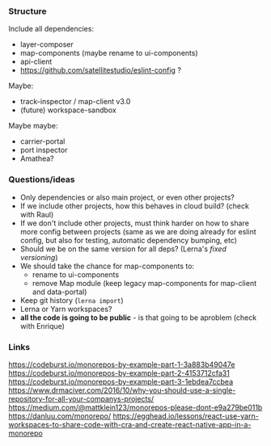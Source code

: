 ### Structure

Include all dependencies:
- layer-composer
- map-components (maybe rename to ui-components)
- api-client
- https://github.com/satellitestudio/eslint-config ?

Maybe:
- track-inspector / map-client v3.0
- (future) workspace-sandbox

Maybe maybe:
- carrier-portal
- port inspector
- Amathea?


### Questions/ideas

- Only dependencies or also main project, or even other projects?
- If we include other projects, how this behaves in cloud build? (check with Raul)
- If we don't include other projects, must think harder on how to share more config between projects (same as we are doing already for eslint config, but also for testing, automatic dependency bumping, etc)
- Should we be on the same version for all deps? (Lerna's _fixed versioning_)
- We should take the chance for map-components to:
  - rename to ui-components
  - remove Map module (keep legacy map-components for map-client and data-portal) 
- Keep git history (`lerna import`)
- Lerna or Yarn workspaces?
- **all the code is going to be public** - is that going to be aproblem (check with Enrique)


### Links

https://codeburst.io/monorepos-by-example-part-1-3a883b49047e
https://codeburst.io/monorepos-by-example-part-2-4153712cfa31
https://codeburst.io/monorepos-by-example-part-3-1ebdea7ccbea
https://www.drmaciver.com/2016/10/why-you-should-use-a-single-repository-for-all-your-companys-projects/
https://medium.com/@mattklein123/monorepos-please-dont-e9a279be011b
https://danluu.com/monorepo/
https://egghead.io/lessons/react-use-yarn-workspaces-to-share-code-with-cra-and-create-react-native-app-in-a-monorepo
